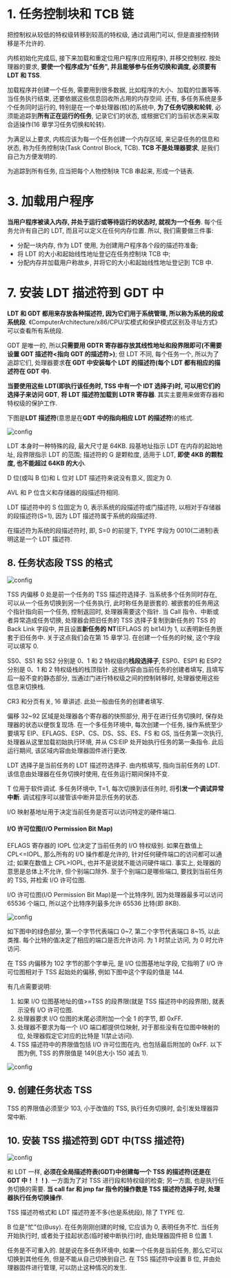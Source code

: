 # 1. 任务控制块和 TCB 链

把控制权从较低的特权级转移到较高的特权级, 通过调用门可以, 但是直接控制转移是不允许的.

内核初始化完成后, 接下来加载和重定位用户程序(应用程序), 并移交控制权. 按处理器的要求, **要使一个程序成为"任务", 并且能够参与任务切换和调度, 必须要有 LDT 和 TSS**.

加载程序并创建一个任务, 需要用到很多数据, 比如程序的大小、加载的位置等等. 当任务执行结束, 还要依据这些信息回收所占用的内存空间. 还有, 多任务系统是多个任务同时运行的, 特别是在一个单处理器(核)的系统中, **为了任务切换和轮转**, 必须能追踪到**所有正在运行的任务**, 记录它们的状态, 或根据它们的当前状态来采取合适操作(16 章学习任务切换和轮转).

为满足以上要求, 内核应该为每一个任务创建一个内存区域, 来记录任务的信息和状态, 称为任务控制块(Task Control Block, TCB). **TCB 不是处理器要求**, 是我们自己为方便发明的.

为追踪到所有任务, 应当把每个人物控制块 TCB 串起来, 形成一个链表.

# 3. 加载用户程序

**当用户程序被读入内存, 并处于运行或等待运行的状态时, 就视为一个任务**. 每个任务允许有自己的 LDT, 而且可以定义在任何内存位置. 所以, 我们需要做三件事:

- 分配一块内存, 作为 LDT 使用, 为创建用户程序各个段的描述符准备;
- 将 LDT 的大小和起始线性地址登记在任务控制块 TCB 中;
- 分配内存并加载用户称故乡, 并将它的大小和起始线性地址登记到 TCB 中.




# 7. 安装 LDT 描述符到 GDT 中

**LDT 和 GDT 都用来存放各种描述符, 因为它们用于系统管理, 所以称为系统的段或系统段**. 《ComputerArchitecture/x86/CPU/实模式和保护模式区别及寻址方式》可以查看所有系统段.

GDT 是唯一的, 所以**只需要用 GDTR 寄存器存放其线性地址和段界限即可(不需要设置 GDT 描述符<指向 GDT 的描述符>)**; 但 LDT 不同, 每个任务一个, 所以为了追踪它们, 处理器要求**在 GDT 中安装每个 LDT 的描述符(每个 LDT 都有相应的描述符在 GDT 中)**.

**当要使用这些 LDT(即执行该任务时, TSS 中有一个 IDT 选择子)**时, 可以**用它们的选择子来访问 GDT**, **将 LDT 描述符加载到 LDTR 寄存器**. 其实主要用来做寄存器和特权级的保护工作.

下图是**LDT 描述符**(意思是在**GDT 中的指向相应 LDT 的描述符**)的格式.

![config](images/18.png)

LDT 本身时一种特殊的段, 最大尺寸是 64KB. 段基地址指示 LDT 在内存的起始地址, 段界限指示 LDT 的范围; 描述符的 G 是颗粒度, 适用于 LDT, **即使 4KB 的颗粒度, 也不能超过 64KB 的大小**.

D 位(或叫 B 位)和 L 位对 LDT 描述符来说没有意义, 固定为 0.

AVL 和 P 位含义和存储器的段描述符相同.

LDT 描述符中的 S 位固定为 0, 表示系统的段描述符或门描述符, 以相对于存储器的段描述符(S=1), 因为 LDT 描述符属于系统的段描述符.

在描述符为系统的段描述符时, 即, S=0 的前提下, TYPE 字段为 0010(二进制)表明这是一个 LDT 描述符.

## 8. 任务状态段 TSS 的格式

![config](images/2.png)

TSS 内偏移 0 处是前一个任务的 TSS 描述符选择子. 当系统多个任务同时存在, 可以从一个任务切换到另一个任务执行, 此时称任务是嵌套的. 被嵌套的任务用这个指针指向前一个任务, 控制返回时, 处理器需要这个指针. 当 Call 指令、中断或者异常造成任务切换, 处理器会把旧任务的 TSS 选择子复制到新任务的 TSS 的 Back Link 字段中, 并且设置**新任务的 NT**(EFLAGS 的 bit14)为 1, 以表明新任务嵌套于旧任务中. 关于这点我们会在第 15 章学习. 在创建一个任务的时候, 这个字段可以填写 0.

SS0、SS1 和 SS2 分别是 0、1 和 2 特权级的**栈段选择子**, ESP0、ESP1 和 ESP2 分别是 0、1 和 2 特权级栈的栈顶指针. 这些内容由当前任务的创建者填写, 且填写后一般不变的静态部分, 当通过门进行特权级之间的控制转移时, 处理器使用这些信息来切换栈.

CR3 和分页有关, 16 章讲述. 此处一般由任务的创建者填写.

偏移 32~92 区域是处理器各个寄存器的快照部分, 用于在进行任务切换时, 保存处理器的状态以便恢复现场. 在一个多任务环境中, 每次创建一个任务, 操作系统至少要填写 EIP、EFLAGS、ESP、CS、DS、SS、ES、FS 和 GS, 当任务第一次执行, 处理器从这里加载初始执行环境, 并从 CS:EIP 处开始执行任务的第一条指令. 此后运行期间, 该区域内容由处理器固件进行更改.

LDT 选择子是当前任务的 LDT 描述符选择子. 由内核填写, 指向当前任务的 LDT. 该信息由处理器在任务切换时使用, 在任务运行期间保持不变.

T 位用于软件调试. 多任务环境中, T=1, 每次切换到该任务时, 将**引发一个调试异常中断**. 调试程序可以接管该中断并显示任务的状态.

I/O 映射基地址用于决定当前任务是否可以访问特定的硬件端口.

#### I/O 许可位图(I/O Permission Bit Map)

EFLAGS 寄存器的 IOPL 位决定了当前任务的 I/O 特权级别. 如果在数值上 CPL<=IOPL, 那么所有的 I/O 操作都是允许的, 针对任何硬件端口的访问都可以通过; 如果在数值上 CPL>IOPL, 也并不是说就不能访问硬件端口. 事实上, 处理器的意思是总体上不允许, 但个别端口除外. 至于个别端口是哪些端口, 要找到当前任务的 TSS, 并检索 I/O 许可位图.

I/O 许可位图(I/O Permission Bit Map)是一个比特序列, 因为处理器最多可以访问 65536 个端口, 所以这个比特序列最多允许 65536 比特(即 8KB).

![config](images/21.png)

如下图中的绿色部分, 第一个字节代表端口 0~7, 第二个字节代表端口 8~15, 以此类推. 每个比特的值决定了相应的端口是否允许访问. 为 1 时禁止访问, 为 0 时允许访问.

在 TSS 内偏移为 102 字节的那个字单元, 是 I/O 位图基地址字段, 它指明了 I/O 许可位图相对于 TSS 起始处的偏移, 例如下图中这个字段的值是 144.

有几点需要说明:

1. 如果 I/O 位图基地址的值>=TSS 的段界限(就是 TSS 描述符中的段界限), 就表示没有 I/O 许可位图.
2. 处理器要求 I/O 位图的末尾必须附加一个全 1 的字节, 即 0xFF.
3. 处理器不要求为每一个 I/O 端口都提供位映射, 对于那些没有在位图中映射的位, 处理器假定它对应的比特是 1(禁止访问).
4. TSS 描述符中的界限值包括 I/O 许可位图在内, 也包括最后附加的 0xFF. 以下图为例, TSS 的界限值是 149(总大小 150 减去 1).

![config](images/20.png)

## 9. 创建任务状态 TSS

TSS 的界限值必须至少 103, 小于改值的 TSS, 执行任务切换时, 会引发处理器异常中断.

## 10. 安装 TSS 描述符到 GDT 中(TSS 描述符)

![config](images/19.png)

和 LDT 一样, **必须在全局描述符表(GDT)中创建每一个 TSS 的描述符(还是在 GDT 中！！！)**. 一方面为了对 TSS 进行段和特权级的检查; 另一方面, 也是执行任务切换的需要. **当 call far 和 jmp far 指令的操作数是 TSS 描述符选择子时, 处理器执行任务切换操作**.

TSS 描述符格式和 LDT 描述符差不多(也是系统段), 除了 TYPE 位.

B 位是"忙"位(Busy). 在任务刚刚创建的时候, 它应该为 0, 表明任务不忙. 当任务开始执行时, 或者处于挂起状态(临时被中断执行)时, 由处理器固件把 B 位置 1.

任务是不可重入的. 就是说在多任务环境中, 如果一个任务是当前任务, 那么它可以切换到其他任务, 但是不能从自己切换到自己. 在 TSS 描述符中设置 B 位, 并由处理器固件进行管理, 可以防止这种情况的发生.